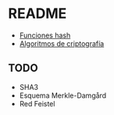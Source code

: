 # README

- [Funciones hash](Hash/README.md)
- [Algoritmos de criptografía](Criptograf%C3%ADa/README.md)

## TODO
- SHA3
- Esquema Merkle-Damgård
- Red Feistel